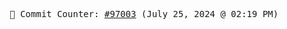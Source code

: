 <p align="center">
    <samp>
        📮 Commit Counter: <a href="https://github.com/Javascript-void0/Javascript-void0/commits/main">#97003</a> (July 25, 2024 @ 02:19 PM)
    </samp>
</p>